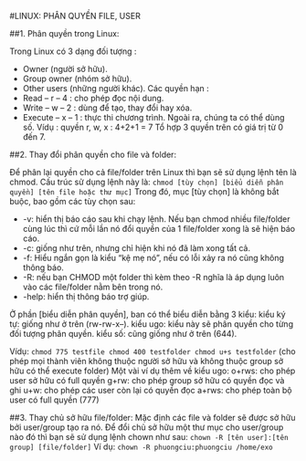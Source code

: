 #LINUX: PHÂN QUYỀN FILE, USER

##1. Phân quyền trong Linux:

Trong Linux có 3 dạng đối tượng :
- Owner (người sở hữu).
- Group owner (nhóm sở hữu).
- Other users (những người khác).
Các quyền hạn :
- Read – r – 4  : cho phép đọc nội dung.
- Write – w – 2  : dùng để tạo, thay đổi hay xóa.
- Execute – x – 1  : thực thi chương trình.
Ngoài ra, chúng ta có thể dùng số.
Vídụ : quyền r, w, x : 4+2+1 = 7
Tổ hợp 3 quyền trên có giá trị từ 0 đến 7.

##2. Thay đổi phân quyền cho file và folder:

Để phân lại quyền cho cả file/folder trên Linux thì bạn sẽ sử dụng lệnh tên là chmod. Cấu trúc sử dụng lệnh này là:
`chmod [tùy chọn] [biểu diễn phân quyền] [tên file hoặc thư mục]`
Trong đó, mục [tùy chọn] là không bắt buộc, bao gồm các tùy chọn sau:
- -v: hiển thị báo cáo sau khi chạy lệnh. Nếu bạn chmod nhiều file/folder cùng lúc thì cứ mỗi lần nó đổi quyền của 1 file/folder xong là sẽ hiện báo cáo.
- -c: giống như trên, nhưng chỉ hiện khi nó đã làm xong tất cả.
- -f: Hiểu ngắn gọn là kiểu “kệ mẹ nó”, nếu có lỗi xảy ra nó cũng không thông báo.
- -R: nếu bạn CHMOD một folder thì kèm theo -R nghĩa là áp dụng luôn vào các file/folder nằm bên trong nó.
- -help: hiển thị thông báo trợ giúp.

Ở phần [biểu diễn phân quyền], ban có thể biểu diễn bằng 3 kiểu:
kiểu ký tự: giống như ở trên (rw-rw-x–).
kiểu ugo: kiểu này sẽ phân quyền cho từng đối tượng phân quyền.
kiểu số: cũng giống như ở trên (644).

Vídụ:
`chmod 775 testfile
chmod 400 testfolder
chmod u+s testfolder` (cho phép mọi thành viên không thuộc người sở hữu và không thuộc group sở hữu có thể execute folder)
Một vài ví dụ thêm về kiểu ugo:
o+rws: cho phép user sở hữu có full quyền
g+rw: cho phép group sở hữu có quyền đọc và ghi
u+w: cho phép các user còn lại có quyền đọc
a+rws: cho phép toàn bộ user có full quyền (777)

##3. Thay chủ sở hữu file/folder:
Mặc định các file và folder sẽ được sở hữu bởi user/group tạo ra nó.
Để đổi chủ sở hữu một thư mục cho user/group nào đó thì bạn sẽ sử dụng lệnh chown như sau:
`chown -R [tên user]:[tên group] [file/folder]`
Ví dụ:
`chown -R phuongciu:phuongciu /home/exo`

